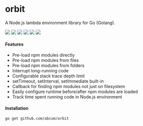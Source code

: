 # orbit 

A Node.js lambda environment library for Go (Golang).

[![](https://img.shields.io/circleci/token/8afe7f574bd280505a0e7b76cc56f3569f89bb62/project/abcum/orbit/master.svg?style=flat-square)](https://circleci.com/gh/abcum/orbit) [![](https://img.shields.io/badge/status-beta-ff00bb.svg?style=flat-square)](https://github.com/abcum/orbit) [![](https://img.shields.io/badge/godoc-reference-blue.svg?style=flat-square)](https://godoc.org/github.com/abcum/orbit) [![](https://goreportcard.com/badge/github.com/abcum/orbit?style=flat-square)](https://goreportcard.com/report/github.com/abcum/orbit) [![](https://img.shields.io/coveralls/abcum/orbit/master.svg?style=flat-square)](https://coveralls.io/github/abcum/orbit?branch=master) [![](https://img.shields.io/badge/license-Apache_License_2.0-00bfff.svg?style=flat-square)](https://github.com/abcum/orbit) 

#### Features

- Pre-load npm modules directly
- Pre-load npm modules from files
- Pre-load npm modules from folders 
- Interrupt long-running code
- Configurable stack trace depth limit
- setTimeout, setInterval, setImmediate built-in
- Callback for finding npm modules not just on filesystem
- Easily configure runtime before/after npm modules are loaded
- Track time spent running code in Node.js environment

#### Installation

```bash
go get github.com/abcum/orbit
```
